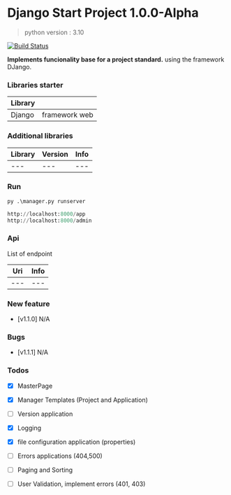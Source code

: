# Django Start Project 1.0.0-Alpha
> python version : 3.10

[![Build Status](https://travis-ci.org/joemccann/dillinger.svg?branch=master)](https://#)

<strong>Implements funcionality base for a project standard.</strong> using the framework DJango. 

### Libraries starter


| Library |               |
|---------|---------------|
| Django  | framework web |

### Additional libraries

| Library   | Version | Info                   |
|-----------|---------|------------------------|
| ---       | ---     | ---                    |

### Run 

```python
py .\manager.py runserver

http://localhost:8000/app
http://localhost:8000/admin 
```

### Api
List of endpoint

| Uri                                               | Info                           |
|---------------------------------------------------|--------------------------------|
| ---                                               | ---                            |  

### New feature

  - [v1.1.0] N/A

### Bugs

  - [v1.1.1] N/A
  
### Todos
 
 - [x] MasterPage
 - [x] Manager Templates (Project and Application)
 - [ ] Version application
 - [x] Logging
 - [x] file configuration application (properties)
 - [ ] Errors applications (404,500)
 - [ ] Paging and Sorting
 - [ ] User Validation, implement errors (401, 403)

 

